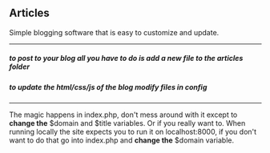 ## Articles ##

Simple blogging software that is easy to customize and update.

---

##### to post to your blog all you have to do is add a new file to the articles folder #####
##### to update the html/css/js of the blog modify files in config #####

---

The magic happens in index.php, don't mess around with it except to **change the** $domain and $title variables. Or if you really want to.
When running locally the site expects you to run it on localhost:8000, if you don't want to do that go into index.php and **change the** $domain variable.